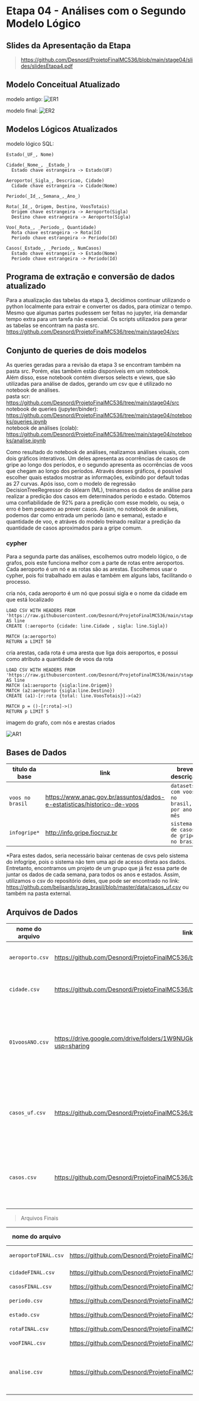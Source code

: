 # Etapa 04 - Análises com o Segundo Modelo Lógico

## Slides da Apresentação da Etapa
> https://github.com/Desnord/ProjetoFinalMC536/blob/main/stage04/slides/slidesEtapa4.pdf

## Modelo Conceitual Atualizado

modelo antigo:
![ER1](https://github.com/Desnord/ProjetoFinalMC536/blob/main/stage04/assets/entidadeRelacionamento1.png)

modelo final:
![ER2](https://github.com/Desnord/ProjetoFinalMC536/blob/main/stage04/assets/entidadeRelacionamento2.png)

## Modelos Lógicos Atualizados

modelo lógico SQL:
~~~
Estado(_UF_, Nome)

Cidade(_Nome_, _Estado_)
  Estado chave estrangeira -> Estado(UF)
  
Aeroporto(_Sigla_, Descricao, Cidade)
  Cidade chave estrangeira -> Cidade(Nome)
 
Periodo(_Id_,_Semana_,_Ano_)

Rota(_Id_, Origem, Destino, VoosTotais)
  Origem chave estrangeira -> Aeroporto(Sigla)
  Destino chave estrangeira -> Aeroporto(Sigla)
 
Voo(_Rota_, _Periodo_, Quantidade)
  Rota chave estrangeira -> Rota(Id)
  Periodo chave estrangeira -> Periodo(Id)
  
Casos(_Estado_, _Periodo_, NumCasos)
  Estado chave estrangeira -> Estado(Nome)
  Periodo chave estrangeira -> Periodo(Id)
~~~

## Programa de extração e conversão de dados atualizado
Para a atualização das tabelas da etapa 3, decidimos continuar utilizando o python localmente para extrair e converter os dados, para otimizar o tempo. Mesmo que algumas partes pudessem ser feitas no jupyter, iria demandar tempo extra para um tarefa não essencial. Os scripts utilizados para gerar as tabelas se encontram na pasta src. </br>
https://github.com/Desnord/ProjetoFinalMC536/tree/main/stage04/src

## Conjunto de queries de dois modelos
As queries geradas para a revisão da etapa 3 se encontram também na pasta src. Porém, elas também estão disponíveis em um notebook.</br>
Além disso, esse notebook contém diversos selects e views, que são utilizadas para análise de dados, gerando um csv que é utilizado no notebook de análises. </br> 
pasta scr: https://github.com/Desnord/ProjetoFinalMC536/tree/main/stage04/src </br>
notebook de queries (jupyter/binder): https://github.com/Desnord/ProjetoFinalMC536/tree/main/stage04/notebooks/queries.ipynb </br>
notebook de análises (colab): https://github.com/Desnord/ProjetoFinalMC536/tree/main/stage04/notebooks/analise.ipynb </br>

Como resultado do notebook de análises, realizamos análises visuais, com dois gráficos interativos. Um deles apresenta as ocorrências de casos de gripe ao longo dos períodos, e o segundo apresenta as ocorrências de voos que chegam ao longo dos períodos. Através desses gráficos, é possível escolher quais estados mostrar as informações, exibindo por default todas as 27 curvas.
Após isso, com o modelo de regressão DecisionTreeRegressor do sklearn (ML), treinamos os dados de análise para realizar a predição dos casos em determinados período e estado. Obtemos uma confiabilidade de 92% para a predição com esse modelo, ou seja, o erro é bem pequeno ao prever casos. Assim, no notebook de análises, podemos dar como entrada um período (ano e semana), estado e quantidade de voo, e atráves do modelo treinado realizar a predição da quantidade de casos aproximados para a gripe comum. 

### cypher 
Para a segunda parte das análises, escolhemos outro modelo lógico, o de grafos, pois este funciona melhor com a parte de rotas entre aeroportos. Cada aeroporto é um nó e as rotas são as arestas. Escolhemos usar o cypher, pois foi trabalhado em aulas e também em alguns labs, facilitando o processo.

cria nós, cada aeroporto é um nó que possui sigla e o nome da cidade em que está localizado
~~~ cypher
LOAD CSV WITH HEADERS FROM 'https://raw.githubusercontent.com/Desnord/ProjetoFinalMC536/main/stage04/data/processed/aeroportoFINAL.csv' AS line
CREATE (:aeroporto {cidade: line.Cidade , sigla: line.Sigla})

MATCH (a:aeroporto)
RETURN a LIMIT 50
~~~

cria arestas, cada rota é uma aresta que liga dois aeroportos, e possui como atributo a quantidade de voos da rota
~~~ cypher
LOAD CSV WITH HEADERS FROM 'https://raw.githubusercontent.com/Desnord/ProjetoFinalMC536/main/stage04/data/processed/rota.csv' AS line
MATCH (a1:aeroporto {sigla:line.Origem})
MATCH (a2:aeroporto {sigla:line.Destino})
CREATE (a1)-[r:rota {total: line.VoosTotais}]->(a2)

MATCH p = ()-[r:rota]->() 
RETURN p LIMIT 5
~~~

imagem do grafo, com nós e arestas criados </br>

![AR1](https://github.com/Desnord/ProjetoFinalMC536/blob/main/stage04/assets/aeroportosErotas.png)

## Bases de Dados
título da base | link | breve descrição
----- | ----- | -----
`voos no brasil` | https://www.anac.gov.br/assuntos/dados-e-estatisticas/historico-de-voos | `datasets com voos no brasil, por ano e mês`
`infogripe*` | http://info.gripe.fiocruz.br | `sistema de casos de gripe no brasil`


*Para estes dados, seria necessário baixar centenas de csvs pelo sistema do infogripe, pois o sistema não tem uma api de acesso direta aos dados.
Entretanto, encontramos um projeto de um grupo que já fez essa parte de juntar os dados de cada semana, para todos os anos e estados. Assim, utilizamos
o csv do repositório deles, que pode ser encontrado no link: https://github.com/belisards/srag_brasil/blob/master/data/casos_uf.csv ou também na pasta
external. </br>

## Arquivos de Dados
nome do arquivo | link | breve descrição
----- | ----- | -----
`aeroporto.csv` | https://github.com/Desnord/ProjetoFinalMC536/blob/main/stage04/data/interim/aeroporto.csv | `Arquivo CSV de aeroportos obtido na etapa 3.`
`cidade.csv` | https://github.com/Desnord/ProjetoFinalMC536/blob/main/stage04/data/interim/cidade.csv | `Arquivo CSV de cidades obtido na etapa 3.`
`01voosANO.csv` | https://drive.google.com/drive/folders/1W9NUGk94Ys2_5HG5TKvImnto6k3IUcuc?usp=sharing | `Drive com todos os CSVs de voos obtidos ao final da etapa 3, e que foram utilizados como base na etapa 4.`
`casos_uf.csv` | https://github.com/Desnord/ProjetoFinalMC536/blob/main/stage04/data/external/casos_uf.csv | `Arquivo CSV de casos, obtido a partir da fonte original, encontrado em outro projeto no github.`
`casos.csv` | https://github.com/Desnord/ProjetoFinalMC536/blob/main/stage04/data/interim/casos.csv | `Arquivo CSV de casos, obtido a partir do anterior, apos ser processado na etapa 3.`

> Arquivos Finais

nome do arquivo | link | breve descrição
----- | ----- | -----
`aeroportoFINAL.csv` | https://github.com/Desnord/ProjetoFinalMC536/blob/main/stage04/data/processed/aeroportoFINAL.csv | `csv final de aeroporto`
`cidadeFINAL.csv` | https://github.com/Desnord/ProjetoFinalMC536/blob/main/stage04/data/processed/cidadeFINAL.csv | `csv final de cidade`
`casosFINAL.csv` | https://github.com/Desnord/ProjetoFinalMC536/blob/main/stage04/data/processed/casosFINAL.csv | `csv final de casos`
`periodo.csv` | https://github.com/Desnord/ProjetoFinalMC536/blob/main/stage04/data/processed/periodo.csv | `csv de periodo`
`estado.csv` | https://github.com/Desnord/ProjetoFinalMC536/blob/main/stage04/data/processed/estado.csv | `csv de estado`
`rotaFINAL.csv` | https://github.com/Desnord/ProjetoFinalMC536/blob/main/stage04/data/processed/rota.csv | `csv final de rotas`
`vooFINAL.csv` | https://github.com/Desnord/ProjetoFinalMC536/blob/main/stage04/data/processed/voo.csv | `csv final de voos`
`analise.csv` | https://github.com/Desnord/ProjetoFinalMC536/blob/main/stage04/data/processed/analise.csv | `csv obtido em um select feito no notebook de queries`
